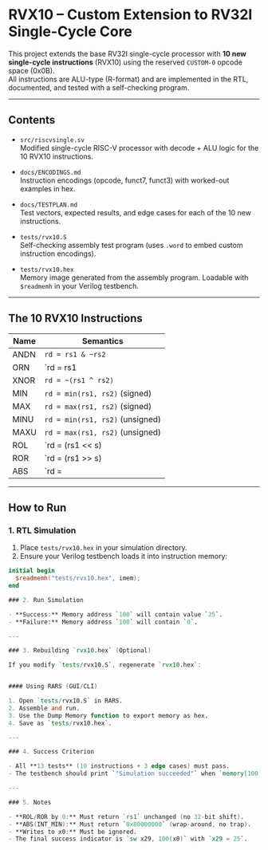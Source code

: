 # RVX10 – Custom Extension to RV32I Single-Cycle Core

This project extends the base RV32I single-cycle processor with **10 new single-cycle instructions** (RVX10) using the reserved `CUSTOM-0` opcode space (0x0B).  
All instructions are ALU-type (R-format) and are implemented in the RTL, documented, and tested with a self-checking program.

---

## Contents

- `src/riscvsingle.sv`  
  Modified single-cycle RISC-V processor with decode + ALU logic for the 10 RVX10 instructions.

- `docs/ENCODINGS.md`  
  Instruction encodings (opcode, funct7, funct3) with worked-out examples in hex.

- `docs/TESTPLAN.md`  
  Test vectors, expected results, and edge cases for each of the 10 new instructions.

- `tests/rvx10.S`  
  Self-checking assembly test program (uses `.word` to embed custom instruction encodings).

- `tests/rvx10.hex`  
  Memory image generated from the assembly program. Loadable with `$readmemh` in your Verilog testbench.

---

## The 10 RVX10 Instructions

| Name  | Semantics                                  |
|-------|---------------------------------------------|
| ANDN  | `rd = rs1 & ~rs2`                          |
| ORN   | `rd = rs1 | ~rs2`                          |
| XNOR  | `rd = ~(rs1 ^ rs2)`                        |
| MIN   | `rd = min(rs1, rs2)` (signed)              |
| MAX   | `rd = max(rs1, rs2)` (signed)              |
| MINU  | `rd = min(rs1, rs2)` (unsigned)            |
| MAXU  | `rd = max(rs1, rs2)` (unsigned)            |
| ROL   | `rd = (rs1 << s) | (rs1 >> (32-s))`       |
| ROR   | `rd = (rs1 >> s) | (rs1 << (32-s))`       |
| ABS   | `rd = |rs1|` (rs2 ignored, encode as x0)   |

---

## How to Run

### 1. RTL Simulation
1. Place `tests/rvx10.hex` in your simulation directory.
2. Ensure your Verilog testbench loads it into instruction memory:

```verilog
initial begin
  $readmemh("tests/rvx10.hex", imem);
end

### 2. Run Simulation

- **Success:** Memory address `100` will contain value `25`.
- **Failure:** Memory address `100` will contain `0`.

---

### 3. Rebuilding `rvx10.hex` (Optional)

If you modify `tests/rvx10.S`, regenerate `rvx10.hex`:


#### Using RARS (GUI/CLI)

1. Open `tests/rvx10.S` in RARS.
2. Assemble and run.
3. Use the Dump Memory function to export memory as hex.
4. Save as `tests/rvx10.hex`.

---

### 4. Success Criterion

- All **13 tests** (10 instructions + 3 edge cases) must pass.
- The testbench should print `"Simulation succeeded"` when `memory[100] == 25`.

---

### 5. Notes

- **ROL/ROR by 0:** Must return `rs1` unchanged (no 32-bit shift).
- **ABS(INT_MIN):** Must return `0x80000000` (wrap-around, no trap).
- **Writes to x0:** Must be ignored.
- The final success indicator is `sw x29, 100(x0)` with `x29 = 25`.

